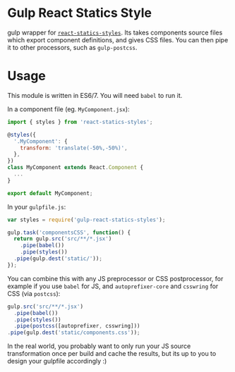 Gulp React Statics Style
========================

gulp wrapper for [`react-statics-styles`](https://github.com/elierotenberg/react-statics-styles).
Its takes components source files which export component definitions, and gives CSS files. You can then pipe it to other processors, such as `gulp-postcss`.

Usage
=====

This module is written in ES6/7. You will need `babel` to run it.

In a component file (eg. `MyComponent.jsx`):
```js
import { styles } from 'react-statics-styles';

@styles({
  '.MyComponent': {
    transform: 'translate(-50%,-50%)',
  },
})
class MyComponent extends React.Component {
  ...
}

export default MyComponent;
```

In your `gulpfile.js`:

```js
var styles = require('gulp-react-statics-styles');

gulp.task('componentsCSS', function() {
  return gulp.src('src/**/*.jsx')
    .pipe(babel())
    .pipe(styles())
  .pipe(gulp.dest('static/'));
});
```

You can combine this with any JS preprocessor or CSS postprocessor, for example if you use `babel` for JS, and `autoprefixer-core` and `csswring` for CSS (via `postcss`):

```js
gulp.src('src/**/*.jsx')
  .pipe(babel())
  .pipe(styles())
  .pipe(postcss([autoprefixer, csswring]))
.pipe(gulp.dest('static/components.css'));
```

In the real world, you probably want to only run your JS source transformation once per build and cache the results, but its up to you to design your gulpfile accordingly :)
